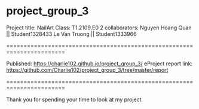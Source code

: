 # project_group_3

Project title: NailArt
Class: T1.2109.E0
2 collaborators:
 Nguyen Hoang Quan || Student1328433
 Le Van Truong || Student1333966

=======================================================================

Published: https://charlie102.github.io/project_group_3/
eProject report link: https://github.com/Charlie102/project_group_3/tree/master/report

=======================================================================

Thank you for spending your time to look at my project.
